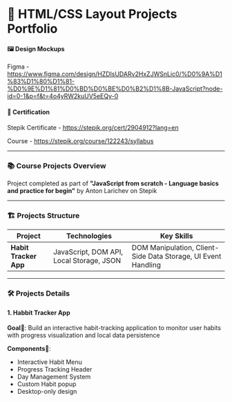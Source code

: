 # 🎨 HTML/CSS Layout Projects Portfolio 
#### 🖼️ Design Mockups
Figma - https://www.figma.com/design/HZDlsUDARv2HxZJWSnLic0/%D0%9A%D1%83%D1%80%D1%81-%D0%9E%D1%81%D0%BD%D0%BE%D0%B2%D1%8B-JavaScript?node-id=0-1&p=f&t=4o4yRW2kuUV5eEQy-0

#### 📜 Certification
Stepik Certificate - https://stepik.org/cert/2904912?lang=en

Course - https://stepik.org/course/122243/syllabus

---

### 📚 Course Projects Overview

Project completed as part of **"JavaScript from scratch - Language basics and practice for begin"**
by Anton Larichev on Stepik

---

### 🏗️ Projects Structure

| Project                  | Technologies                             | Key Skills   
|--------------------------|------------------------------------------|----------------------------------------------------------------| 
| **Habit Tracker App**    | JavaScript, DOM API, Local Storage, JSON | DOM Manipulation, Client-Side Data Storage, UI Event Handling  |
                                                                                           
---

### 🛠️ Projects Details

#### 1. Habbit Tracker App
**Goal**🎯: Build an interactive habit-tracking application to monitor user habits with progress visualization and local data persistence

**Components**🧩:
- Interactive Habit Menu
- Progress Tracking Header
- Day Management System
- Custom Habit popup
- Desktop-only design
